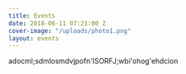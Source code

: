 ```yaml
---
title: Events
date: 2018-06-11 07:21:00 Z
cover-image: "/uploads/photo1.png"
layout: events
---
```


adocml;sdmlosmdvjpofn'ISORFJ;wbi'ohog'ehdcion